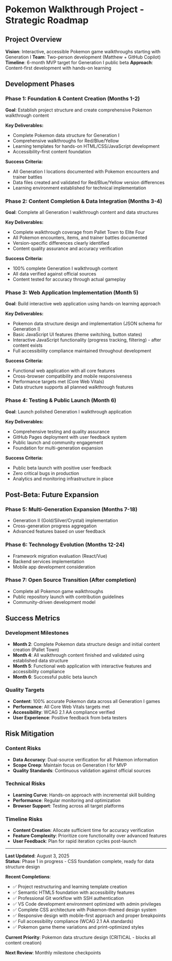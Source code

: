 # Pokemon Walkthrough Project - Strategic Roadmap

## Project Overview

**Vision**: Interactive, accessible Pokemon game walkthroughs starting with Generation I
**Team**: Two-person development (Matthew + GitHub Copilot)
**Timeline**: 6-month MVP target for Generation I public beta
**Approach**: Content-first development with hands-on learning

## Development Phases

### Phase 1: Foundation & Content Creation (Months 1-2)

**Goal**: Establish project structure and create comprehensive Pokemon walkthrough content

**Key Deliverables:**

- Complete Pokemon data structure for Generation I
- Comprehensive walkthroughs for Red/Blue/Yellow
- Learning templates for hands-on HTML/CSS/JavaScript development
- Accessibility-first content foundation

**Success Criteria:**

- All Generation I locations documented with Pokemon encounters and trainer battles
- Data files created and validated for Red/Blue/Yellow version differences
- Learning environment established for technical implementation

### Phase 2: Content Completion & Data Integration (Months 3-4)

**Goal**: Complete all Generation I walkthrough content and data structures

**Key Deliverables:**

- Complete walkthrough coverage from Pallet Town to Elite Four
- All Pokemon encounters, items, and trainer battles documented
- Version-specific differences clearly identified
- Content quality assurance and accuracy verification

**Success Criteria:**

- 100% complete Generation I walkthrough content
- All data verified against official sources
- Content tested for accuracy through actual gameplay

### Phase 3: Web Application Implementation (Month 5)

**Goal**: Build interactive web application using hands-on learning approach

**Key Deliverables:**

- Pokemon data structure design and implementation (JSON schema for Generation I)
- Basic JavaScript UI features (theme switching, button states)
- Interactive JavaScript functionality (progress tracking, filtering) - after content exists
- Full accessibility compliance maintained throughout development

**Success Criteria:**

- Functional web application with all core features
- Cross-browser compatibility and mobile responsiveness
- Performance targets met (Core Web Vitals)
- Data structure supports all planned walkthrough features

### Phase 4: Testing & Public Launch (Month 6)

**Goal**: Launch polished Generation I walkthrough application

**Key Deliverables:**

- Comprehensive testing and quality assurance
- GitHub Pages deployment with user feedback system
- Public launch and community engagement
- Foundation for multi-generation expansion

**Success Criteria:**

- Public beta launch with positive user feedback
- Zero critical bugs in production
- Analytics and monitoring infrastructure in place

## Post-Beta: Future Expansion

### Phase 5: Multi-Generation Expansion (Months 7-18)

- Generation II (Gold/Silver/Crystal) implementation
- Cross-generation progress aggregation
- Advanced features based on user feedback

### Phase 6: Technology Evolution (Months 12-24)

- Framework migration evaluation (React/Vue)
- Backend services implementation
- Mobile app development consideration

### Phase 7: Open Source Transition (After completion)

- Complete all Pokemon game walkthroughs
- Public repository launch with contribution guidelines
- Community-driven development model

## Success Metrics

### Development Milestones

- **Month 2**: Complete Pokemon data structure design and initial content creation (Pallet Town)
- **Month 4**: All walkthrough content finished and validated using established data structure
- **Month 5**: Functional web application with interactive features and accessibility compliance
- **Month 6**: Successful public beta launch

### Quality Targets

- **Content**: 100% accurate Pokemon data across all Generation I games
- **Performance**: All Core Web Vitals targets met
- **Accessibility**: WCAG 2.1 AA compliance verified
- **User Experience**: Positive feedback from beta testers

## Risk Mitigation

### Content Risks

- **Data Accuracy**: Dual-source verification for all Pokemon information
- **Scope Creep**: Maintain focus on Generation I for MVP
- **Quality Standards**: Continuous validation against official sources

### Technical Risks

- **Learning Curve**: Hands-on approach with incremental skill building
- **Performance**: Regular monitoring and optimization
- **Browser Support**: Testing across all target platforms

### Timeline Risks

- **Content Creation**: Allocate sufficient time for accuracy verification
- **Feature Complexity**: Prioritize core functionality over advanced features
- **User Feedback**: Plan for rapid iteration cycles post-launch

---

**Last Updated**: August 3, 2025  
**Status**: Phase 1 in progress - CSS foundation complete, ready for data structure design  

**Recent Completions**:

- ✅ Project restructuring and learning template creation
- ✅ Semantic HTML5 foundation with accessibility features
- ✅ Professional Git workflow with SSH authentication
- ✅ VS Code development environment optimized with admin privileges
- ✅ Complete CSS architecture with Pokemon-themed design system
- ✅ Responsive design with mobile-first approach and proper breakpoints
- ✅ Full accessibility compliance (WCAG 2.1 AA standards)
- ✅ Pokemon game theme variations and print-optimized styles

**Current Priority**: Pokemon data structure design (CRITICAL - blocks all content creation)

**Next Review**: Monthly milestone checkpoints
